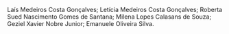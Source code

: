 Laís Medeiros Costa Gonçalves;
Letícia Medeiros Costa Gonçalves; 
Roberta Sued Nascimento Gomes de Santana; 
Milena Lopes Calasans de Souza;
Geziel Xavier Nobre Junior; 
Emanuele Oliveira Silva.
